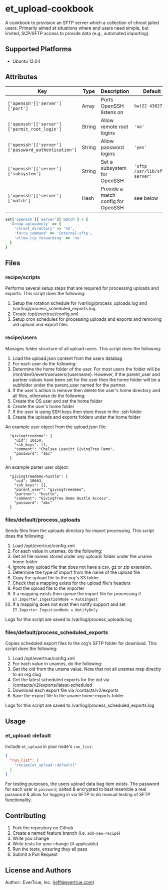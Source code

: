 # et_upload-cookbook

A cookbook to provision an SFTP server which a collection of chroot jailed users. Primarily aimed at situations where end users need simple, but limited, SCP/SFTP access to provide data (e.g., automated importing).

## Supported Platforms

* Ubuntu 12.04

## Attributes

Key                      | Type    | Description              | Default
---                      | ----    | -----------              | -------
`['openssh']['server']['port']`                    | Array  | Ports OpenSSH listens on           | `%w(22 43827)`
`['openssh']['server']['permit_root_login']`       | String | Allow remote root logins           | `'no'`
`['openssh']['server']['password_authentication']` | String | Allow password logins              | `'yes'`
`['openssh']['server']['subsystem']`               | String | Set a subsystem for OpenSSH        | `'sftp /usr/lib/sftp-server'`
`['openssh']['server']['match']`                   | Hash   | Provide a match config for OpenSSH | see below

```ruby
set['openssh']['server']['match'] = {
  'Group uploadonly' => {
    'chroot_directory' => '%h',
    'force_command' => 'internal-sftp',
    'allow_tcp_forwarding' => 'no'
  }
}
```

## Files

### recipe/scripts

Performs several setup steps that are required for processing uploads and exports.  This script does the following:

1. Setup the rotation schedule for /var/log/process\_uploads.log and /var/log/process\_scheduled\_exports.log
2. Create /opt/evertrue/config.xml
3. Setup cron schedules for processing uploads and exports and removing old upload and export files

### recipe/users

Manages folder structure of all upload users.  This script does the following:

1. Load the upload.json content from the users databag
2. For each user do the following:
3. Determine the home folder of the user.  For most users the folder will be /mnt/dev0/evertrue/users/{username}.  However, if the parent\_user and partner values have been set for the user then the home folder will be a subfolder under the parent\_user named for the partner.
4. If the user's action is remove then delete the user's home directory and all files, otherwise do the following:
  5. Create the OS user and set the home folder
  6. Create the user's home folder
  7. If the user is using SSH keys then store those in the .ssh folder
  8. Create the uploads and exports folders under the home folder

An example user object from the upload.json file:

```
  "givingtreedemo": {
    "uid": 10150,
    "ssh_keys": [],
    "comment": "Chelsea Leavitt GivingTree Demo",
    "password": "abc"
  }
```

An example parter user object:

```
  "givingtreedemo-hustle": {
    "uid": 10663,
    "ssh_keys": [],
    "parent_user": "givingtreedemo",
    "partner": "hustle",
    "comment": "GivingTree Demo Hustle Access",
    "password": "abc"
  }
```


### files/default/process\_uploads

Sends files from the uploads directory for import processing.  This script does the following:

1. Load /opt/evertrue/config.xml
2. For each value in unames, do the following:
3. Get all file names stored under any uploads folder under the uname home folder
4. Ignore any upload file that does not have a csv, gz or zip extension.
5. Determine the type of import from the name of the upload file
6. Copy the upload file to the org's S3 folder
7. Check that a mapping exists for the upload file's headers
8. Post the upload file to the importer
9. If a mapping exists then queue the import file for processing if `ET.Importer.IngestionMode = AutoIngest`
10. If a mapping does not exist then notify support and set `ET.Importer.IngestionMode = NotifyOnly`

Logs for this script are saved to /var/log/process\_uploads.log

### files/default/process\_scheduled\_exports

Copies scheduled export files to the org's SFTP folder for download.  This script does the following:

1. Load /opt/evertrue/config.xml
2. For each value in unames, do the following:
3. Get the oid from the uname value.  Note that not all unames map directly to an org slug
4. Get the latest scheduled exports for the oid via /contacts/v2/exports/latest-scheduled
5. Download each export file via /contacts/v2/exports
6. Save the export file to the uname home exports folder

Logs for this script are saved to /var/log/process\_scheduled\_exports.log

## Usage

### et_upload::default

Include `et_upload` in your node's `run_list`:

```json
{
  "run_list": [
    "recipe[et_upload::default]"
  ]
}
```

For testing purposes, the users upload data bag item exists. The password for each user is `password`, salted & encrypted to best resemble a real password & allow for logging in via SFTP to do manual testing of SFTP functionality.

## Contributing

1. Fork the repository on Github
2. Create a named feature branch (i.e. `add-new-recipe`)
3. Write you change
4. Write tests for your change (if applicable)
5. Run the tests, ensuring they all pass
6. Submit a Pull Request

## License and Authors

Author:: EverTrue, Inc. (<jeff@evertrue.com>)

